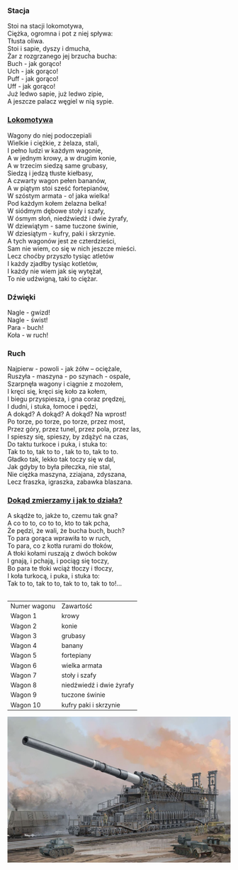 <!DOCTYPE html>
<html>
<head>
<link rel="stylesheet" href="zadanie.css">
</head>
<body>


<h3>Stacja</h3>
  Stoi na stacji lokomotywa,</br>
Ciężka, ogromna i pot z niej spływa:</br>
Tłusta oliwa.</br>
Stoi i sapie, dyszy i dmucha,</br>
Żar z rozgrzanego jej brzucha bucha:</br>
Buch - jak gorąco!</br>
Uch - jak gorąco!</br>
Puff - jak gorąco!</br>
Uff - jak gorąco!</br>
Już ledwo sapie, już ledwo zipie,</br>
A jeszcze palacz węgiel w nią sypie.</br>

<h3><a href="https://pl.wikipedia.org/wiki/Lokomotywa" target="_blank">Lokomotywa</a></h3>
  Wagony do niej podoczepiali</br>
Wielkie i ciężkie, z żelaza, stali,</br>
I pełno ludzi w każdym wagonie,</br>
A w jednym krowy, a w drugim konie,</br>
A w trzecim siedzą same grubasy,</br>
Siedzą i jedzą tłuste kiełbasy,</br>
A czwarty wagon pełen bananów,</br>
A w piątym stoi sześć fortepianów,</br>
W szóstym armata - o! jaka wielka!</br>
Pod każdym kołem żelazna belka!</br>
W siódmym dębowe stoły i szafy,</br>
W ósmym słoń, niedźwiedź i dwie żyrafy,</br>
W dziewiątym - same tuczone świnie,</br>
W dziesiątym - kufry, paki i skrzynie.</br>
A tych wagonów jest ze czterdzieści,</br>
Sam nie wiem, co się w nich jeszcze mieści.</br>
Lecz choćby przyszło tysiąc atletów</br>
I każdy zjadłby tysiąc kotletów,</br>
I każdy nie wiem jak się wytężał,</br>
To nie udźwigną, taki to ciężar.</br>

<h3>Dźwięki</h3>
Nagle - gwizd!</br>
Nagle - świst!</br>
Para - buch!</br>
Koła - w ruch!</br>

<h3>Ruch</h3>
  Najpierw - powoli - jak żółw – ociężale,</br>
Ruszyła - maszyna - po szynach - ospale,</br>
Szarpnęła wagony i ciągnie z mozołem,</br>
I kręci się, kręci się koło za kołem,</br>
I biegu przyspiesza, i gna coraz prędzej,</br>
I dudni, i stuka, łomoce i pędzi,</br>
A dokąd? A dokąd? A dokąd? Na wprost!</br>
Po torze, po torze, po torze, przez most,</br>
Przez góry, przez tunel, przez pola, przez las,</br>
I spieszy się, spieszy, by zdążyć na czas,</br>
Do taktu turkoce i puka, i stuka to:</br>
Tak to to, tak to to , tak to to, tak to to.</br>
Gładko tak, lekko tak toczy się w dal,</br>
Jak gdyby to była piłeczka, nie stal,</br>
Nie ciężka maszyna, zziajana, zdyszana,</br>
Lecz fraszka, igraszka, zabawka blaszana.</br>

<h3><a href="https://pl.wikipedia.org/wiki/Silnik_parowy" target="_blank">Dokąd zmierzamy i jak to działa?</a></h3>
  A skądże to, jakże to, czemu tak gna?</br>
A co to to, co to to, kto to tak pcha,</br>
Że pędzi, że wali, że bucha buch, buch?</br>
To para gorąca wprawiła to w ruch,</br>
To para, co z kotła rurami do tłoków,</br>
A tłoki kołami ruszają z dwóch boków</br>
I gnają, i pchają, i pociąg się toczy,</br>
Bo para te tłoki wciąż tłoczy i tłoczy,</br>
I koła turkocą, i puka, i stuka to:</br>
Tak to to, tak to to, tak to to, tak to to!…</br>
</br>
<table>
  <tr><td>Numer wagonu</td><td>Zawartość</td></tr>
  <tr><td>Wagon 1</td><td>krowy</td></tr>
  <tr><td>Wagon 2</td><td>konie</td></tr>
  <tr><td>Wagon 3</td><td>grubasy</td></tr>
  <tr><td>Wagon 4</td><td>banany</td></tr>
  <tr><td>Wagon 5</td><td>fortepiany</td></tr>
  <tr><td>Wagon 6</td><td>wielka armata</td></tr>
  <tr><td>Wagon 7</td><td>stoły i szafy</td></tr>
  <tr><td>Wagon 8</td><td>niedźwiedź i dwie żyrafy</td></tr>
  <tr><td>Wagon 9</td><td>tuczone świnie</td></tr>
  <tr><td>Wagon 10</td><td>kufry paki i skrzynie</td></tr>
</table>

<img src="2-17.jpg" alt="Schwerer Gustav">

</body>
</html>
